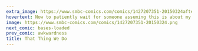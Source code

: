 ```yaml
---
extra_image: https://www.smbc-comics.com/comics/1427207351-20150324after.png
hovertext: Now to patiently wait for someone assuming this is about my own marriage.
image: https://www.smbc-comics.com/comics/1427207351-20150324.png
next_comic: bases-loaded
prev_comic: awkwardness
title: That Thing We Do
---
```


